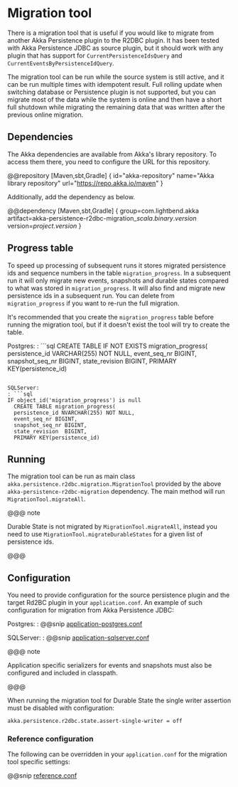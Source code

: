 # Migration tool

There is a migration tool that is useful if you would like to migrate from another Akka Persistence plugin
to the R2DBC plugin. It has been tested with Akka Persistence JDBC as source plugin, but it should work with
any plugin that has support for `CurrentPersistenceIdsQuery` and `CurrentEventsByPersistenceIdQuery`.

The migration tool can be run while the source system is still active, and it can be run multiple times with
idempotent result. Full rolling update when switching database or Persistence plugin is not supported, but
you can migrate most of the data while the system is online and then have a short full shutdown while
migrating the remaining data that was written after the previous online migration.

## Dependencies

The Akka dependencies are available from Akka's library repository. To access them there, you need to configure the URL for this repository.

@@repository [Maven,sbt,Gradle] {
id="akka-repository"
name="Akka library repository"
url="https://repo.akka.io/maven"
}

Additionally, add the dependency as below.

@@dependency [Maven,sbt,Gradle] {
  group=com.lightbend.akka
  artifact=akka-persistence-r2dbc-migration_$scala.binary.version$
  version=$project.version$
}

## Progress table

To speed up processing of subsequent runs it stores migrated persistence ids and sequence
numbers in the table `migration_progress`. In a subsequent run it will only migrate new events, snapshots
and durable states compared to what was stored in `migration_progress`. It will also find and migrate
new persistence ids in a subsequent run. You can delete from `migration_progress` if you want to
re-run the full migration.

It's recommended that you create the `migration_progress` table before running the migration tool, but
if it doesn't exist the tool will try to create the table.

Postgres:
: ```sql
CREATE TABLE IF NOT EXISTS migration_progress(
  persistence_id VARCHAR(255) NOT NULL,
  event_seq_nr BIGINT,
  snapshot_seq_nr BIGINT,
  state_revision  BIGINT,
  PRIMARY KEY(persistence_id)
```

SQLServer:
: ```sql
IF object_id('migration_progress') is null
  CREATE TABLE migration_progress(
  persistence_id NVARCHAR(255) NOT NULL,
  event_seq_nr BIGINT,
  snapshot_seq_nr BIGINT,
  state_revision  BIGINT,
  PRIMARY KEY(persistence_id)
```

## Running

The migration tool can be run as main class `akka.persistence.r2dbc.migration.MigrationTool` provided by the above
`akka-persistence-r2dbc-migration` dependency. The main method will run `MigrationTool.migrateAll`.

@@@ note

Durable State is not migrated by `MigrationTool.migrateAll`, instead you need to use `MigrationTool.migrateDurableStates` for a given list of persistence ids.

@@@

## Configuration

You need to provide configuration for the source persistence plugin and the target Rd2BC plugin in your `application.conf`. An example of such configuration for migration from Akka Persistence JDBC: 

Postgres:
: @@snip [application-postgres.conf](/migration-tests/src/test/resources/application-postgres-example.conf)

SQLServer:
: @@snip [application-sqlserver.conf](/migration-tests/src/test/resources/application-sqlserver-example.conf)

@@@ note

Application specific serializers for events and snapshots must also be configured and included in classpath.

@@@

When running the migration tool for Durable State the single writer assertion must be disabled with configuration:
```hcon
akka.persistence.r2dbc.state.assert-single-writer = off
```

### Reference configuration

The following can be overridden in your `application.conf` for the migration tool specific settings:

@@snip [reference.conf](/migration/src/main/resources/reference.conf)
